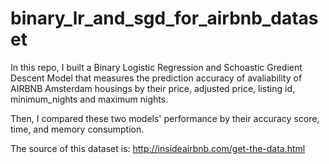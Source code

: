 # binary_lr_and_sgd_for_airbnb_dataset

In this repo, I built a Binary Logistic Regression and Schoastic Gredient Descent Model that measures the prediction accuracy of avaliability of AIRBNB Amsterdam housings by their price, adjusted price, listing id, minimum_nights and maximum nights.

Then, I compared these two models' performance by their accuracy score, time, and memory consumption.

The source of this dataset is: http://insideairbnb.com/get-the-data.html
